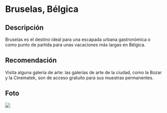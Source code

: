 # Bruselas, Bélgica

## Descripción
Bruselas es el destino ideal para una escapada urbana gastronómica o como punto de partida para unas vacaciones más largas en Bélgica.

## Recomendación
Visita alguna galería de arte: las galerías de arte de la ciudad, como la Bozar y la Cinematek, son de acceso gratuito para sus muestras permanentes.

## Foto
![](https://viajes.nationalgeographic.com.es/medio/2025/01/27/bruselas_b9ea4d62_2472869847_250127104423_1280x854.webp)
